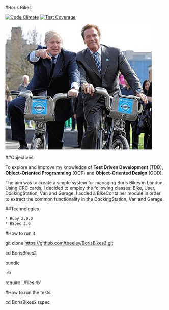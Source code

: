 #Boris Bikes

[![Code Climate](https://codeclimate.com/repos/541bfd0a6956806f6500a2cb/badges/1a49138dd7b8480d8ec7/gpa.svg)](https://codeclimate.com/repos/541bfd0a6956806f6500a2cb/feed)  [![Test Coverage](https://codeclimate.com/repos/541bfd0a6956806f6500a2cb/badges/1a49138dd7b8480d8ec7/coverage.svg)](https://codeclimate.com/repos/541bfd0a6956806f6500a2cb/feed)

![Picture](./assets/arnie_and_boris.png)

##Objectives

To explore and improve my knowledge of **Test Driven Development** (TDD), **Object-Oriented Programming** (OOP) and **Object-Oriented Design** (OOD).

The aim was to create a simple system for managing Boris Bikes in London. Using CRC cards, I decided to employ the following classes: Bike, User, DockingStation, Van and Garage. I added a BikeContainer module in order to extract the common functionality in the DockingStation, Van and Garage. 

##Technologies

    * Ruby 2.0.0
    * RSpec 3.0

#How to run it

git clone https://github.com/tbeeley/BorisBikes2.git

cd BorisBikes2

bundle

irb

require './files.rb'

#How to run the tests

cd BorisBikes2
rspec



